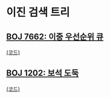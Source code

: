 # 이진 검색 트리

## [BOJ 7662: 이중 우선순위 큐](https://www.acmicpc.net/problem/7662)
[(코드)](https://github.com/DJ-archive/Algorithm-DataStructure/blob/main/0minyoung0/algorithm/22_이진검색트리/Boj7662.java)

## [BOJ 1202: 보석 도둑](https://www.acmicpc.net/problem/1202)
[(코드)](https://github.com/DJ-archive/Algorithm-DataStructure/blob/main/0minyoung0/algorithm/22_이진검색트리/Boj1202.java)